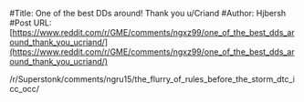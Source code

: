 #Title: One of the best DDs around! Thank you u/Criand
#Author: Hjbersh
#Post URL: [https://www.reddit.com/r/GME/comments/ngxz99/one_of_the_best_dds_around_thank_you_ucriand/](https://www.reddit.com/r/GME/comments/ngxz99/one_of_the_best_dds_around_thank_you_ucriand/)


/r/Superstonk/comments/ngru15/the_flurry_of_rules_before_the_storm_dtc_icc_occ/